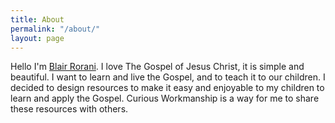 ```yaml
---
title: About
permalink: "/about/"
layout: page
---
```


Hello I'm [Blair Rorani](http://blair.rorani.com). I love The Gospel of Jesus Christ, it is simple and beautiful. I want to learn and live the Gospel, and to teach it to our children. I decided to design resources to make it easy and enjoyable to my children to learn and apply the Gospel. Curious Workmanship is a way for me to share these resources with others.
